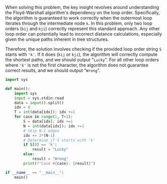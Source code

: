 When solving this problem, the key insight revolves around understanding the Floyd-Warshall algorithm's dependency on the loop order. Specifically, the algorithm is guaranteed to work correctly when the outermost loop iterates through the intermediate node `k`. In this problem, only two loop orders (`kij` and `kji`) correctly represent this standard approach. Any other loop order can potentially lead to incorrect distance calculations, especially given the unique paths inherent in tree structures.

Therefore, the solution involves checking if the provided loop order string `S` starts with `'k'`. If it does (`kij` or `kji`), the algorithm will correctly compute the shortest paths, and we should output "`Lucky`". For all other loop orders where `'k'` is not the first character, the algorithm does not guarantee correct results, and we should output "`Wrong`".

```python
import sys

def main():
    import sys
    input = sys.stdin.read
    data = input().split()
    idx = 0
    T = int(data[idx]); idx +=1
    for case in range(1, T+1):
        S = data[idx]; idx +=1
        N = int(data[idx]); idx +=1
        # skip N-1 edges
        idx += 2*(N-1)
        # Determine if S starts with 'k'
        if S[0] == 'k':
            result = "Lucky"
        else:
            result = "Wrong"
        print(f"Case #{case}: {result}")

if __name__ == "__main__":
    main()
```
